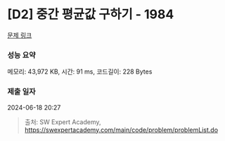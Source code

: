 # [D2] 중간 평균값 구하기 - 1984 

[문제 링크](https://swexpertacademy.com/main/code/problem/problemDetail.do?contestProbId=AV5Pw_-KAdcDFAUq) 

### 성능 요약

메모리: 43,972 KB, 시간: 91 ms, 코드길이: 228 Bytes

### 제출 일자

2024-06-18 20:27



> 출처: SW Expert Academy, https://swexpertacademy.com/main/code/problem/problemList.do